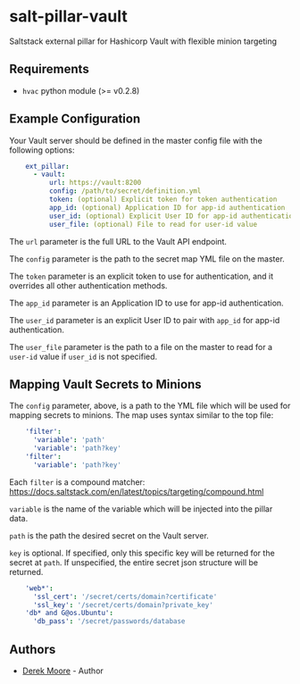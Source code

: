 # salt-pillar-vault
Saltstack external pillar for Hashicorp Vault with flexible minion targeting

Requirements
------------
* `hvac` python module (>= v0.2.8) 


Example Configuration
---------------------

Your Vault server should be defined in the master config file with the
following options:

```yaml
    ext_pillar:
      - vault:
          url: https://vault:8200
          config: /path/to/secret/definition.yml
          token: (optional) Explicit token for token authentication
          app_id: (optional) Application ID for app-id authentication
          user_id: (optional) Explicit User ID for app-id authentication
          user_file: (optional) File to read for user-id value
```

The `url` parameter is the full URL to the Vault API endpoint.

The `config` parameter is the path to the secret map YML file on the master.

The `token` parameter is an explicit token to use for authentication, and it
overrides all other authentication methods.

The `app_id` parameter is an Application ID to use for app-id authentication.

The `user_id` parameter is an explicit User ID to pair with ``app_id`` for
app-id authentication.

The `user_file` parameter is the path to a file on the master to read for a
``user-id`` value if `user_id` is not specified.

Mapping Vault Secrets to Minions
--------------------------------

The `config` parameter, above, is a path to the YML file which will be
used for mapping secrets to minions. The map uses syntax similar to the
top file:

```yaml
    'filter':
      'variable': 'path'
      'variable': 'path?key'
    'filter':
      'variable': 'path?key'
```

Each `filter` is a compound matcher:
    https://docs.saltstack.com/en/latest/topics/targeting/compound.html

`variable` is the name of the variable which will be injected into the
pillar data.

`path` is the path the desired secret on the Vault server.

`key` is optional. If specified, only this specific key will be returned
for the secret at `path`. If unspecified, the entire secret json structure
will be returned.


```yaml
    'web*':
      'ssl_cert': '/secret/certs/domain?certificate'
      'ssl_key': '/secret/certs/domain?private_key'
    'db* and G@os.Ubuntu':
      'db_pass': '/secret/passwords/database
```

Authors
-------

- [Derek Moore](http://github.com/redredgroovy) - Author
